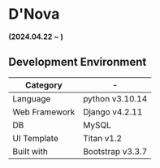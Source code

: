 # D'Nova

**(2024.04.22 ~ )**

## Development Environment

|Category| - |
| --- | --- |
|Language|python v3.10.14|
|Web Framework|Django v4.2.11|
|DB|MySQL|
|UI Template|Titan v1.2|
|Built with|Bootstrap v3.3.7|